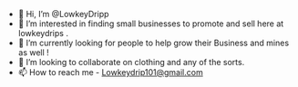 - 👋 Hi, I’m @LowkeyDripp
- 👀 I’m interested in finding small businesses to promote and sell here at lowkeydrips .
- 🌱 I’m currently looking for people to help grow their Business and mines as well !
- 💞️ I’m looking to collaborate on clothing and any of the sorts.
- 📫 How to reach me - Lowkeydrip101@gmail.com

<!---
LowkeyDripp/LowkeyDripp is a ✨ special ✨ repository because its `README.md` (this file) appears on your GitHub profile.
You can click the Preview link to take a look at your changes.
--->
